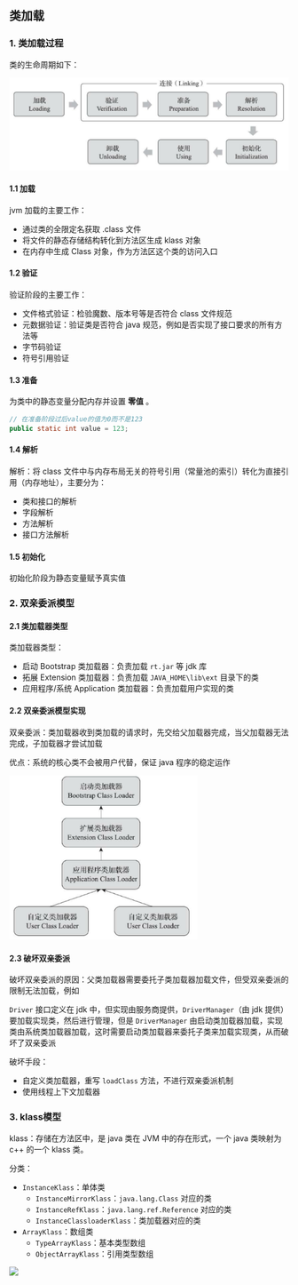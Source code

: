 ## 类加载

### 1. 类加载过程

类的生命周期如下：

<img src="img/类的生命周期.png">

#### 1.1 加载

jvm 加载的主要工作：

- 通过类的全限定名获取 .class 文件
- 将文件的静态存储结构转化到方法区生成 klass 对象
- 在内存中生成 Class 对象，作为方法区这个类的访问入口

#### 1.2 验证

验证阶段的主要工作：

- 文件格式验证：检验魔数、版本号等是否符合 class 文件规范
- 元数据验证：验证类是否符合 java 规范，例如是否实现了接口要求的所有方法等
- 字节码验证
- 符号引用验证

#### 1.3 准备

为类中的静态变量分配内存并设置 **零值** 。

``` java
// 在准备阶段过后value的值为0而不是123
public static int value = 123;
```

#### 1.4 解析

解析：将 class 文件中与内存布局无关的符号引用（常量池的索引）转化为直接引用（内存地址），主要分为：

- 类和接口的解析
- 字段解析
- 方法解析
- 接口方法解析

#### 1.5 初始化

初始化阶段为静态变量赋予真实值



### 2. 双亲委派模型

#### 2.1 类加载器类型

类加载器类型：

- 启动 Bootstrap 类加载器：负责加载 `rt.jar` 等 jdk 库
- 拓展 Extension 类加载器：负责加载 `JAVA_HOME\lib\ext` 目录下的类
- 应用程序/系统 Application 类加载器：负责加载用户实现的类

#### 2.2 双亲委派模型实现

双亲委派：类加载器收到类加载的请求时，先交给父加载器完成，当父加载器无法完成，子加载器才尝试加载

优点：系统的核心类不会被用户代替，保证 java 程序的稳定运作

<img src="img/双亲委派模型.png" style="zoom:40%">

#### 2.3 破坏双亲委派

破坏双亲委派的原因：父类加载器需要委托子类加载器加载文件，但受双亲委派的限制无法加载，例如

`Driver` 接口定义在 jdk 中，但实现由服务商提供，`DriverManager`（由 jdk 提供）要加载实现类，然后进行管理，但是 `DriverManager` 由启动类加载器加载，实现类由系统类加载器加载，这时需要启动类加载器来委托子类来加载实现类，从而破坏了双亲委派

破坏手段：

- 自定义类加载器，重写 `loadClass` 方法，不进行双亲委派机制
- 使用线程上下文加载器



### 3. klass模型

klass：存储在方法区中，是 java 类在 JVM 中的存在形式，一个 java 类映射为 c++ 的一个 klass 类。

分类：

- `InstanceKlass`：单体类
  - `InstanceMirrorKlass`：`java.lang.Class` 对应的类
  - `InstanceRefKlass`：`java.lang.ref.Reference` 对应的类
  - `InstanceClassloaderKlass`：类加载器对应的类
- `ArrayKlass`：数组类
  - `TypeArrayKlass`：基本类型数组
  - `ObjectArrayKlass`：引用类型数组



<img src="img/类加载.svg">